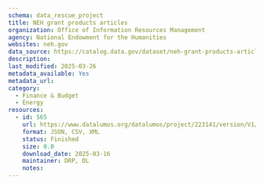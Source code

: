 ```yaml
---
schema: data_rescue_project 
title: NEH grant products articles
organization: Office of Information Resources Management
agency: National Endowment for the Humanities
websites: neh.gov
data_source: https://catalog.data.gov/dataset/neh-grant-products-articles
description: 
last_modified: 2025-03-26
metadata_available: Yes
metadata_url: 
category:
  - Finance & Budget 
  - Energy 
resources:
  - id: 565
    url: https://www.datalumos.org/datalumos/project/223141/version/V1/view
    format: JSON, CSV, XML
    status: Finished
    size: 0.0
    download_date: 2025-03-16
    maintainer: DRP, DL
    notes: 
---
```

